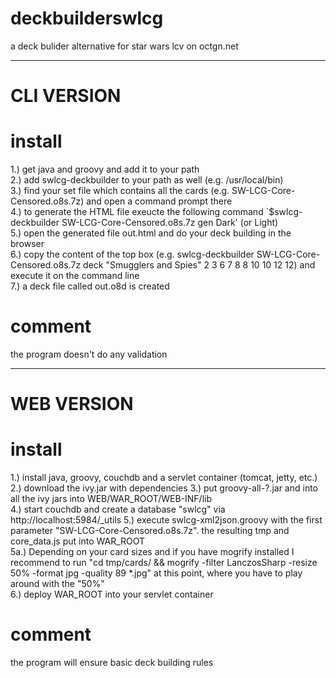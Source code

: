 deckbuilderswlcg
================

a deck bulider alternative for star wars lcv on octgn.net

---------------

CLI VERSION
===========

install
=======

1.) get java and groovy and add it to your path<br/>
2.) add swlcg-deckbuilder to your path as well (e.g. /usr/local/bin)<br/>
3.) find your set file which contains all the cards (e.g. SW-LCG-Core-Censored.o8s.7z) and open a command prompt there<br/>
4.) to generate the HTML file exeucte the following command `$swlcg-deckbuilder SW-LCG-Core-Censored.o8s.7z gen Dark' (or Light)<br/>
5.) open the generated file out.html and do your deck building in the browser<br/>
6.) copy the content of the top box (e.g. swlcg-deckbuilder SW-LCG-Core-Censored.o8s.7z deck "Smugglers and Spies" 2 3 6 7 8 8 10 10 12 12) and execute it on the command line<br/>
7.) a deck file called out.o8d is created<br/>

comment
=======

the program doesn't do any validation

---------------

WEB VERSION
===========

install
=======

1.)  install java, groovy, couchdb and a servlet container (tomcat, jetty, etc.)<br/>
2.)  download the ivy.jar with dependencies
3.)  put groovy-all-?.jar and into all the ivy jars into WEB/WAR_ROOT/WEB-INF/lib<br/>
4.)  start couchdb and create a database "swlcg" via http://localhost:5984/_utils 
5.)  execute swlcg-xml2json.groovy with the first parameter "SW-LCG-Core-Censored.o8s.7z". the resulting tmp and core_data.js put into WAR_ROOT<br/>
5a.) Depending on your card sizes and if you have mogrify installed I recommend to run "cd tmp/cards/ && mogrify -filter LanczosSharp -resize 50% -format jpg -quality 89 *.jpg" at this point, where you have to play around with the "50%"<br/>
6.)  deploy WAR_ROOT into your servlet container<br/>

comment
=======

the program will ensure basic deck building rules
